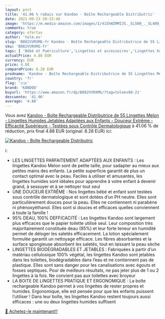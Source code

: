 ```yaml
---
layout: post
title: '41.06 % rabais sur Kandoo - Boîte Rechargeable Distributric'
date: 2021-09-23 20:33:48
image: 'https://m.media-amazon.com/images/I/41ShWZMMI3S._SL500_._SL400_.jpg'
comments: true
category: ofertas
author: 'tole.es'
slug: 'B082VVRXMG-fr Kandoo - Boîte Rechargeable Distributrice de 55 Lingettes...'
sku: 'B082VVRXMG-fr'
tags: [ 'Bébé et Puériculture','Lingettes et accessoires','Lingettes humides','Toilette de bébé','kandoo', ]
actualPrice: 4.88 EUR
currency: EUR
price: 4.88
comparePrice: 8.28 EUR
prodname: 'Kandoo - Boîte Rechargeable Distributrice de 55 Lingettes Melon - Lingettes Humides Jetables Adaptées aux Enfants - Douceur Extrême - Efficacité Supérieure - Testées sous Contrôle Dermatologique'
country: 'fr'
flag: '🇫🇷'
brand: 'KANDOO'
buyurl: 'https://www.amazon.fr/dp/B082VVRXMG/?tag=tolees0d-21'
descuento: '41.06'
average: '4.88'
---
```


Vous avez [Kandoo - Boîte Rechargeable Distributrice de 55 Lingettes Melon - Lingettes Humides Jetables Adaptées aux Enfants - Douceur Extrême - Efficacité Supérieure - Testées sous Contrôle Dermatologique](https://www.amazon.fr/dp/B082VVRXMG/?tag=tolees0d-21)  à  41.06 % de réduction, prix final  4.88 EUR (original: 8.28 EUR) ici:

[![Kandoo - Boîte Rechargeable Distributric](https://m.media-amazon.com/images/I/41ShWZMMI3S._SL500_._SL400_.jpg)](https://www.amazon.fr/dp/B082VVRXMG/?tag=tolees0d-21)

ℹ️:

- LES LINGETTES PARFAITEMENT ADAPTÉES AUX ENFANTS : Les lingettes Kandoo Melon sont de petite taille, pour sadapter au mieux aux petites mains des enfants. La petite superficie garantit de plus un contact optimal avec la peau. Faciles à utiliser et amusantes, les lingettes humides sont idéales pour apprendre à votre enfant à devenir grand, à sessuyer et à se nettoyer tout seul
- UNE DOUCEUR EXTRÊME : Nos lingettes bébé et enfant sont testées sous contrôle dermatologique et sont dotées d’un PH neutre. Elles sont particulièrement douces pour la peau. Elles ne contiennent ni parabène ni phénoxyéthanol. Elles sont si douces et efficaces quelles conviennent à toute la famille !
- 95% DEAU, 100% DEFFICACITÉ : Les lingettes Kandoo sont largement plus efficaces que le papier toilette utilisé seul. Leur composition très majoritairement constituée deau (95%) et leur forte teneur en humidité permet de déloger les saletés efficacement. La lotion spécialement formulée garantit un nettoyage efficace. Les fibres absorbantes et la surface spongieuse absorbent les saletés, tout en laissant la peau sèche
- LINGETTES BIODÉGRADABLES ET JETABLES : Fabriquées à partir d’un matériau cellulosique 100% végétal, les lingettes Kandoo sont jetables dans les toilettes, biodégradables dans l’eau et ne contiennent pas de plastique. Elles sont sans danger pour les canalisations avec égouts et fosses septiques. Pour de meilleurs résultats, ne pas jeter plus de 1 ou 2 lingettes à la fois. Ne convient pas aux toilettes avec broyeur
- LA BOITE DE LINGETTES PRATIQUE ET ERGONOMIQUE : La boîte rechargeable Kandoo permet à vos lingettes de rester propres et humides. Ergonomique, elle est pensée pour que les enfants puissent l’utiliser ! Dans leur boîte, les lingettes Kandoo restent toujours aussi efficaces : une ou deux lingettes humides suffisent

[🛒 Achetez-le maintenant!!](https://www.amazon.fr/dp/B082VVRXMG/?tag=tolees0d-21)
